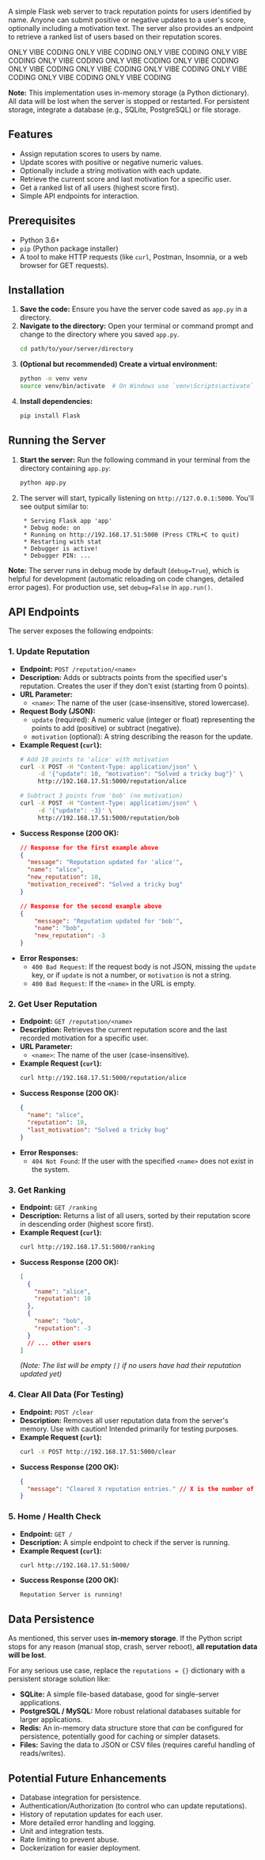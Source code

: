 A simple Flask web server to track reputation points for users identified by name. Anyone can submit positive or negative updates to a user's score, optionally including a motivation text. The server also provides an endpoint to retrieve a ranked list of users based on their reputation scores.

ONLY VIBE CODING ONLY VIBE CODING  ONLY VIBE CODING  ONLY VIBE CODING  ONLY VIBE CODING  ONLY VIBE CODING  ONLY VIBE CODING  ONLY VIBE CODING  ONLY VIBE CODING  ONLY VIBE CODING  ONLY VIBE CODING  ONLY VIBE CODING ONLY VIBE CODING 

**Note:** This implementation uses in-memory storage (a Python dictionary). All data will be lost when the server is stopped or restarted. For persistent storage, integrate a database (e.g., SQLite, PostgreSQL) or file storage.

## Features

*   Assign reputation scores to users by name.
*   Update scores with positive or negative numeric values.
*   Optionally include a string motivation with each update.
*   Retrieve the current score and last motivation for a specific user.
*   Get a ranked list of all users (highest score first).
*   Simple API endpoints for interaction.

## Prerequisites

*   Python 3.6+
*   `pip` (Python package installer)
*   A tool to make HTTP requests (like `curl`, Postman, Insomnia, or a web browser for GET requests).

## Installation

1.  **Save the code:** Ensure you have the server code saved as `app.py` in a directory.
2.  **Navigate to the directory:** Open your terminal or command prompt and change to the directory where you saved `app.py`.
    ```bash
    cd path/to/your/server/directory
    ```
3.  **(Optional but recommended) Create a virtual environment:**
    ```bash
    python -m venv venv
    source venv/bin/activate  # On Windows use `venv\Scripts\activate`
    ```
4.  **Install dependencies:**
    ```bash
    pip install Flask
    ```

## Running the Server

1.  **Start the server:** Run the following command in your terminal from the directory containing `app.py`:
    ```bash
    python app.py
    ```
2.  The server will start, typically listening on `http://127.0.0.1:5000`. You'll see output similar to:
    ```
     * Serving Flask app 'app'
     * Debug mode: on
     * Running on http://192.168.17.51:5000 (Press CTRL+C to quit)
     * Restarting with stat
     * Debugger is active!
     * Debugger PIN: ...
    ```

**Note:** The server runs in debug mode by default (`debug=True`), which is helpful for development (automatic reloading on code changes, detailed error pages). For production use, set `debug=False` in `app.run()`.

## API Endpoints

The server exposes the following endpoints:

### 1. Update Reputation

*   **Endpoint:** `POST /reputation/<name>`
*   **Description:** Adds or subtracts points from the specified user's reputation. Creates the user if they don't exist (starting from 0 points).
*   **URL Parameter:**
    *   `<name>`: The name of the user (case-insensitive, stored lowercase).
*   **Request Body (JSON):**
    *   `update` (required): A numeric value (integer or float) representing the points to add (positive) or subtract (negative).
    *   `motivation` (optional): A string describing the reason for the update.
*   **Example Request (`curl`):**
    ```bash
    # Add 10 points to 'alice' with motivation
    curl -X POST -H "Content-Type: application/json" \
         -d '{"update": 10, "motivation": "Solved a tricky bug"}' \
         http://192.168.17.51:5000/reputation/alice

    # Subtract 3 points from 'bob' (no motivation)
    curl -X POST -H "Content-Type: application/json" \
         -d '{"update": -3}' \
         http://192.168.17.51:5000/reputation/bob
    ```
*   **Success Response (200 OK):**
    ```json
    // Response for the first example above
    {
      "message": "Reputation updated for 'alice'",
      "name": "alice",
      "new_reputation": 10,
      "motivation_received": "Solved a tricky bug"
    }

    // Response for the second example above
    {
        "message": "Reputation updated for 'bob'",
        "name": "bob",
        "new_reputation": -3
    }
    ```
*   **Error Responses:**
    *   `400 Bad Request`: If the request body is not JSON, missing the `update` key, or if `update` is not a number, or `motivation` is not a string.
    *   `400 Bad Request`: If the `<name>` in the URL is empty.

### 2. Get User Reputation

*   **Endpoint:** `GET /reputation/<name>`
*   **Description:** Retrieves the current reputation score and the last recorded motivation for a specific user.
*   **URL Parameter:**
    *   `<name>`: The name of the user (case-insensitive).
*   **Example Request (`curl`):**
    ```bash
    curl http://192.168.17.51:5000/reputation/alice
    ```
*   **Success Response (200 OK):**
    ```json
    {
      "name": "alice",
      "reputation": 10,
      "last_motivation": "Solved a tricky bug"
    }
    ```
*   **Error Responses:**
    *   `404 Not Found`: If the user with the specified `<name>` does not exist in the system.

### 3. Get Ranking

*   **Endpoint:** `GET /ranking`
*   **Description:** Returns a list of all users, sorted by their reputation score in descending order (highest score first).
*   **Example Request (`curl`):**
    ```bash
    curl http://192.168.17.51:5000/ranking
    ```
*   **Success Response (200 OK):**
    ```json
    [
      {
        "name": "alice",
        "reputation": 10
      },
      {
        "name": "bob",
        "reputation": -3
      }
      // ... other users
    ]
    ```
    *(Note: The list will be empty `[]` if no users have had their reputation updated yet)*

### 4. Clear All Data (For Testing)

*   **Endpoint:** `POST /clear`
*   **Description:** Removes all user reputation data from the server's memory. Use with caution! Intended primarily for testing purposes.
*   **Example Request (`curl`):**
    ```bash
    curl -X POST http://192.168.17.51:5000/clear
    ```
*   **Success Response (200 OK):**
    ```json
    {
      "message": "Cleared X reputation entries." // X is the number of entries cleared
    }
    ```

### 5. Home / Health Check

*   **Endpoint:** `GET /`
*   **Description:** A simple endpoint to check if the server is running.
*   **Example Request (`curl`):**
    ```bash
    curl http://192.168.17.51:5000/
    ```
*   **Success Response (200 OK):**
    ```
    Reputation Server is running!
    ```

## Data Persistence

As mentioned, this server uses **in-memory storage**. If the Python script stops for any reason (manual stop, crash, server reboot), **all reputation data will be lost**.

For any serious use case, replace the `reputations = {}` dictionary with a persistent storage solution like:

*   **SQLite:** A simple file-based database, good for single-server applications.
*   **PostgreSQL / MySQL:** More robust relational databases suitable for larger applications.
*   **Redis:** An in-memory data structure store that *can* be configured for persistence, potentially good for caching or simpler datasets.
*   **Files:** Saving the data to JSON or CSV files (requires careful handling of reads/writes).

## Potential Future Enhancements

*   Database integration for persistence.
*   Authentication/Authorization (to control who can update reputations).
*   History of reputation updates for each user.
*   More detailed error handling and logging.
*   Unit and integration tests.
*   Rate limiting to prevent abuse.
*   Dockerization for easier deployment.